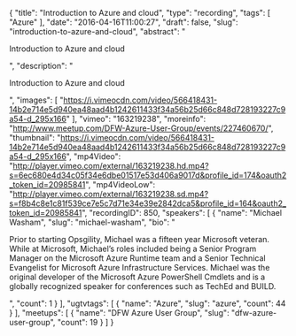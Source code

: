 {
  "title": "Introduction to Azure and cloud",
  "type": "recording",
  "tags": [
    "Azure"
  ],
  "date": "2016-04-16T11:00:27",
  "draft": false,
  "slug": "introduction-to-azure-and-cloud",
  "abstract": "<p>Introduction to Azure and cloud</p>",
  "description": "<p>Introduction to Azure and cloud</p>",
  "images": [
    "https://i.vimeocdn.com/video/566418431-14b2e714e5d940ea48aad4b1242611433f34a56b25d66c848d728193227c9a54-d_295x166"
  ],
  "vimeo": "163219238",
  "moreinfo": "http://www.meetup.com/DFW-Azure-User-Group/events/227460670/",
  "thumbnail": "https://i.vimeocdn.com/video/566418431-14b2e714e5d940ea48aad4b1242611433f34a56b25d66c848d728193227c9a54-d_295x166",
  "mp4Video": "http://player.vimeo.com/external/163219238.hd.mp4?s=6ec680e4d34c05f34e6dbe01517e53d406a9017d&profile_id=174&oauth2_token_id=20985841",
  "mp4VideoLow": "http://player.vimeo.com/external/163219238.sd.mp4?s=f8b4c8e1c81f539ce7e5c7d71e34e39e2842dca5&profile_id=164&oauth2_token_id=20985841",
  "recordingID": 850,
  "speakers": [
    {
      "name": "Michael Washam",
      "slug": "michael-washam",
      "bio": "<p>Prior to starting Opsgility, Michael was a fifteen year Microsoft veteran. While at Microsoft, Michael’s roles included being a Senior Program Manager on the Microsoft Azure Runtime team and a Senior Technical Evangelist for Microsoft Azure Infrastructure Services. Michael was the original developer of the Microsoft Azure PowerShell Cmdlets and is a globally recognized speaker for conferences such as TechEd and BUILD.</p>",
      "count": 1
    }
  ],
  "ugtvtags": [
    {
      "name": "Azure",
      "slug": "azure",
      "count": 44
    }
  ],
  "meetups": [
    {
      "name": "DFW Azure User Group",
      "slug": "dfw-azure-user-group",
      "count": 19
    }
  ]
}
